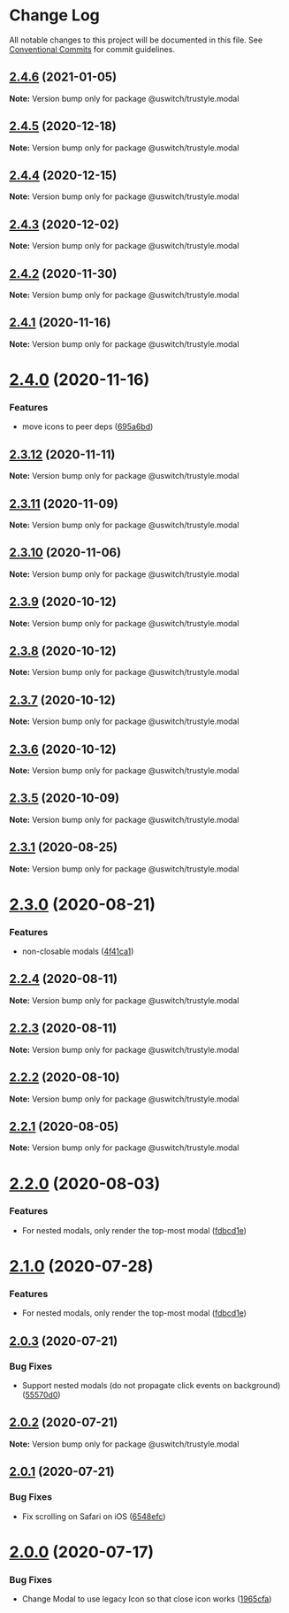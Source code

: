 # Change Log

All notable changes to this project will be documented in this file.
See [Conventional Commits](https://conventionalcommits.org) for commit guidelines.

## [2.4.6](https://github.com/uswitch/trustyle/compare/@uswitch/trustyle.modal@2.4.5...@uswitch/trustyle.modal@2.4.6) (2021-01-05)

**Note:** Version bump only for package @uswitch/trustyle.modal





## [2.4.5](https://github.com/uswitch/trustyle/compare/@uswitch/trustyle.modal@2.4.4...@uswitch/trustyle.modal@2.4.5) (2020-12-18)

**Note:** Version bump only for package @uswitch/trustyle.modal





## [2.4.4](https://github.com/uswitch/trustyle/compare/@uswitch/trustyle.modal@2.4.3...@uswitch/trustyle.modal@2.4.4) (2020-12-15)

**Note:** Version bump only for package @uswitch/trustyle.modal





## [2.4.3](https://github.com/uswitch/trustyle/compare/@uswitch/trustyle.modal@2.4.2...@uswitch/trustyle.modal@2.4.3) (2020-12-02)

**Note:** Version bump only for package @uswitch/trustyle.modal





## [2.4.2](https://github.com/uswitch/trustyle/compare/@uswitch/trustyle.modal@2.4.1...@uswitch/trustyle.modal@2.4.2) (2020-11-30)

**Note:** Version bump only for package @uswitch/trustyle.modal






## [2.4.1](https://github.com/uswitch/trustyle/compare/@uswitch/trustyle.modal@2.4.0...@uswitch/trustyle.modal@2.4.1) (2020-11-16)

**Note:** Version bump only for package @uswitch/trustyle.modal





# [2.4.0](https://github.com/uswitch/trustyle/compare/@uswitch/trustyle.modal@2.3.12...@uswitch/trustyle.modal@2.4.0) (2020-11-16)


### Features

* move icons to peer deps ([695a6bd](https://github.com/uswitch/trustyle/commit/695a6bd))





## [2.3.12](https://github.com/uswitch/trustyle/compare/@uswitch/trustyle.modal@2.3.11...@uswitch/trustyle.modal@2.3.12) (2020-11-11)

**Note:** Version bump only for package @uswitch/trustyle.modal





## [2.3.11](https://github.com/uswitch/trustyle/compare/@uswitch/trustyle.modal@2.3.10...@uswitch/trustyle.modal@2.3.11) (2020-11-09)

**Note:** Version bump only for package @uswitch/trustyle.modal





## [2.3.10](https://github.com/uswitch/trustyle/compare/@uswitch/trustyle.modal@2.3.9...@uswitch/trustyle.modal@2.3.10) (2020-11-06)

**Note:** Version bump only for package @uswitch/trustyle.modal





## [2.3.9](https://github.com/uswitch/trustyle/compare/@uswitch/trustyle.modal@2.3.7...@uswitch/trustyle.modal@2.3.9) (2020-10-12)

**Note:** Version bump only for package @uswitch/trustyle.modal





## [2.3.8](https://github.com/uswitch/trustyle/compare/@uswitch/trustyle.modal@2.3.7...@uswitch/trustyle.modal@2.3.8) (2020-10-12)

**Note:** Version bump only for package @uswitch/trustyle.modal





## [2.3.7](https://github.com/uswitch/trustyle/compare/@uswitch/trustyle.modal@2.3.5...@uswitch/trustyle.modal@2.3.7) (2020-10-12)

**Note:** Version bump only for package @uswitch/trustyle.modal





## [2.3.6](https://github.com/uswitch/trustyle/compare/@uswitch/trustyle.modal@2.3.5...@uswitch/trustyle.modal@2.3.6) (2020-10-12)

**Note:** Version bump only for package @uswitch/trustyle.modal





## [2.3.5](https://github.com/uswitch/trustyle/compare/@uswitch/trustyle.modal@2.3.4...@uswitch/trustyle.modal@2.3.5) (2020-10-09)

**Note:** Version bump only for package @uswitch/trustyle.modal






## [2.3.1](https://github.com/uswitch/trustyle/compare/@uswitch/trustyle.modal@2.3.0...@uswitch/trustyle.modal@2.3.1) (2020-08-25)

**Note:** Version bump only for package @uswitch/trustyle.modal





# [2.3.0](https://github.com/uswitch/trustyle/compare/@uswitch/trustyle.modal@2.2.4...@uswitch/trustyle.modal@2.3.0) (2020-08-21)


### Features

* non-closable modals ([4f41ca1](https://github.com/uswitch/trustyle/commit/4f41ca1))





## [2.2.4](https://github.com/uswitch/trustyle/compare/@uswitch/trustyle.modal@2.2.3...@uswitch/trustyle.modal@2.2.4) (2020-08-11)

**Note:** Version bump only for package @uswitch/trustyle.modal





## [2.2.3](https://github.com/uswitch/trustyle/compare/@uswitch/trustyle.modal@2.2.2...@uswitch/trustyle.modal@2.2.3) (2020-08-11)

**Note:** Version bump only for package @uswitch/trustyle.modal





## [2.2.2](https://github.com/uswitch/trustyle/compare/@uswitch/trustyle.modal@2.2.0...@uswitch/trustyle.modal@2.2.2) (2020-08-10)

**Note:** Version bump only for package @uswitch/trustyle.modal





## [2.2.1](https://github.com/uswitch/trustyle/compare/@uswitch/trustyle.modal@2.2.0...@uswitch/trustyle.modal@2.2.1) (2020-08-05)

**Note:** Version bump only for package @uswitch/trustyle.modal





# [2.2.0](https://github.com/uswitch/trustyle/compare/@uswitch/trustyle.modal@2.0.3...@uswitch/trustyle.modal@2.2.0) (2020-08-03)


### Features

* For nested modals, only render the top-most modal ([fdbcd1e](https://github.com/uswitch/trustyle/commit/fdbcd1e))





# [2.1.0](https://github.com/uswitch/trustyle/compare/@uswitch/trustyle.modal@2.0.3...@uswitch/trustyle.modal@2.1.0) (2020-07-28)


### Features

* For nested modals, only render the top-most modal ([fdbcd1e](https://github.com/uswitch/trustyle/commit/fdbcd1e))





## [2.0.3](https://github.com/uswitch/trustyle/compare/@uswitch/trustyle.modal@2.0.2...@uswitch/trustyle.modal@2.0.3) (2020-07-21)


### Bug Fixes

* Support nested modals (do not propagate click events on background) ([55570d0](https://github.com/uswitch/trustyle/commit/55570d0))





## [2.0.2](https://github.com/uswitch/trustyle/compare/@uswitch/trustyle.modal@2.0.1...@uswitch/trustyle.modal@2.0.2) (2020-07-21)

**Note:** Version bump only for package @uswitch/trustyle.modal





## [2.0.1](https://github.com/uswitch/trustyle/compare/@uswitch/trustyle.modal@2.0.0...@uswitch/trustyle.modal@2.0.1) (2020-07-21)


### Bug Fixes

* Fix scrolling on Safari on iOS ([6548efc](https://github.com/uswitch/trustyle/commit/6548efc))





# [2.0.0](https://github.com/uswitch/trustyle/compare/@uswitch/trustyle.modal@1.0.0...@uswitch/trustyle.modal@2.0.0) (2020-07-17)


### Bug Fixes

* Change Modal to use legacy Icon so that close icon works ([1965cfa](https://github.com/uswitch/trustyle/commit/1965cfa))
